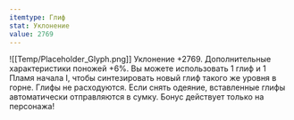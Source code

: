 ```yaml
---
itemtype: Глиф
stat: Уклонение 
value: 2769
---
```

![[Temp/Placeholder_Glyph.png]]
Уклонение +2769. Дополнительные характеристики поножей +6%. Вы можете использовать 1 глиф и 1 Пламя начала I, чтобы синтезировать новый глиф такого же уровня в горне. Глифы не расходуются. Если снять одеяние, вставленные глифы автоматически отправляются в сумку. Бонус действует только на персонажа!
